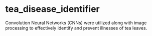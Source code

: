 # tea_disease_identifier
Convolution Neural Networks (CNNs) were utilized along with image processing to effectively identify and prevent illnesses of tea leaves.
